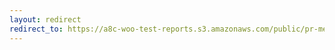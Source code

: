```yaml
---
layout: redirect
redirect_to: https://a8c-woo-test-reports.s3.amazonaws.com/public/pr-merge/37122/api/index.html
---
```

